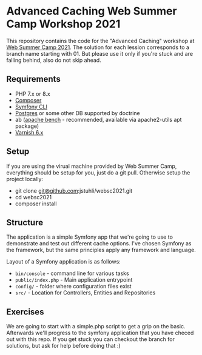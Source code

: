 # Advanced Caching Web Summer Camp Workshop 2021

This repository contains the code for the "Advanced Caching" workshop at
[Web Summer Camp 2021](http://2021.websummercamp.com/). The solution for 
each lession corresponds to a branch name starting with 01. But please 
use it only if you're stuck and are falling behind, also do not skip ahead.

## Requirements
- PHP 7.x or 8.x
- [Composer](https://getcomposer.org/)
- [Symfony CLI](https://symfony.com/download)
- [Postgres](https://www.postgresql.org/) or some other DB supported by doctrine
- ab ([apache bench](http://httpd.apache.org/docs/2.4/programs/ab.html) - recommended, available via apache2-utils apt package)
- [Varnish 6.x](https://varnish-cache.org/)

## Setup

If you are using the virual machine provided by Web Summer Camp, everything should be setup for you, just do a git pull.
Otherwise setup the project locally:
- git clone git@github.com:jstuhli/websc2021.git
- cd websc2021
- composer install

## Structure

The application is a simple Symfony app that we're going to use to demonstrate and test out different cache options.
I've chosen Symfony as the framework, but the same principles apply any framework and language.

Layout of a Symfony application is as follows:

- `bin/console` - command line for various tasks
- `public/index.php` - Main application entrypoint
- `config/` - folder where configuration files exist
- `src/` - Location for Controllers, Entities and Repositories

## Exercises

We are going to start with a simple.php script to get a grip on the basic. 
Afterwards we'll progress to the symfony application that you have checed out with this repo.
If you get stuck you can checkout the branch for solutions, but ask for help before doing that :)